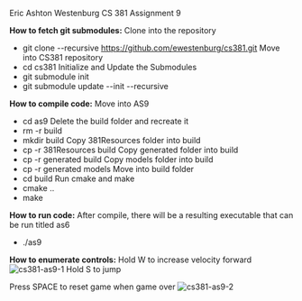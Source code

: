 Eric Ashton Westenburg
CS 381 Assignment 9

**How to fetch git submodules:**
Clone into the repository
- git clone --recursive https://github.com/ewestenburg/cs381.git
Move into CS381 repository
- cd cs381
Initialize and Update the Submodules
- git submodule init
- git submodule update --init --recursive

**How to compile code:**
Move into AS9
- cd as9
Delete the build folder and recreate it
- rm -r build
- mkdir build
Copy 381Resources folder into build
- cp -r 381Resources build
Copy generated folder into build
- cp -r generated build
Copy models folder into build
- cp -r generated models
Move into build folder
- cd build
Run cmake and make 
- cmake ..
- make

**How to run code:**
After compile, there will be a resulting executable that can be run titled as6
- ./as9

**How to enumerate controls:**
Hold W to increase velocity forward
![cs381-as9-1](https://github.com/ewestenburg/cs381/assets/70497906/2a69133d-9b12-4065-9159-41f168baaa14)
Hold S to jump

Press SPACE to reset game when game over
![cs381-as9-2](https://github.com/ewestenburg/cs381/assets/70497906/d2cdf995-43b2-4cde-96ce-f4a12065fab3)
